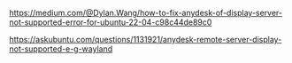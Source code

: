 https://medium.com/@Dylan.Wang/how-to-fix-anydesk-of-display-server-not-supported-error-for-ubuntu-22-04-c98c44de89c0

https://askubuntu.com/questions/1131921/anydesk-remote-server-display-not-supported-e-g-wayland
